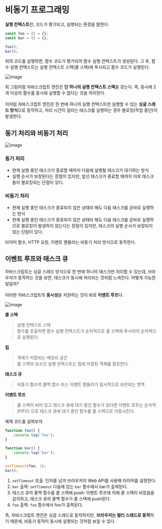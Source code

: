 # 비동기 프로그래밍

**실행 컨텍스트**란, 코드가 평가되고, 실행되는 환경을 말한다.

```js
const foo = () = {};
const bar = () = {};

foo();
bar();
```

위의 코드를 실행하면, 함수 코드가 평가되어 함수 실행 컨텍스트가 생성된다. 그 후, 함수 실행 컨텍스트는 실행 컨텍스트 스택(콜 스택)에 푸시되고 함수 코드가 실행된다.

![image](https://github.com/namu56/book-store-BE/assets/107787137/032a4bdd-d481-447b-8139-b43f28eccc43)

위 그림처럼 자바스크립트 엔진은 **단 하나의 실행 컨텍스트 스택**을 갖는다. 즉, 동시에 2개 이상의 함수를 동시에 실행할 수 없다는 것을 의미한다.
<br><br>
이처럼 자바스크립트 엔진은 한 번에 하나의 실행 컨택스트만 실행할 수 있는 **싱글 스레드 방식**으로 동작하고, 처리 시간이 걸리는 태스크를 실행하는 경우 블로킹(작업 중단)이 발생한다.

## 동기 처리와 비동기 처리

![image](https://github.com/namu56/book-store-BE/assets/107787137/99d1669f-7f1a-430f-8c2e-768d2aff832b)

### 동기 처리

-   현재 실행 중인 태스크가 종료할 때까지 다음에 실행될 태스크가 대기하는 방식
-   실행 순서가 보장된다는 장점이 있지만, 앞선 태스크가 종료할 때까지 이후 태스크들이 블로킹되는 단점이 있다.

### 비동기 처리

-   현재 실행 중인 태스크가 종료되지 않은 상태라 해도 다음 태스크를 곧바로 실행하는 방식
-   현재 실행 중인 태스크가 종료되지 않은 상태라 해도 다음 태스크를 곧바로 실행하므로 블로킹이 발생하지 않는다는 장점이 있지만, 태스크의 실행 순서가 보장되지 않는 단점이 있다.

타이머 함수, HTTP 요청, 이벤트 핸들러는 비동기 처리 방식으로 동작한다.

## 이벤트 루프와 태스크 큐

자바스크립트는 싱글 스레드 방식으로 한 번에 하나의 태스크만 처리할 수 있는데, 브라우저가 동작하는 것을 보면, 태스크가 동시에 처리되는 것처럼 느껴진다. 어떻게 가능한 일일까?
<br><br>
이러한 자바스크립트의 **동시성**을 지원하는 것이 바로 **이벤트 루프**다.

![image](https://github.com/namu56/book-store-BE/assets/107787137/f8046b4b-26cd-4ed5-b908-30dd7c1517b9)

**콜 스택**

> 실행 컨텍스트 스택<br>
> 함수를 호출하면 함수 실행 컨텍스트가 순차적으로 콜 스택에 푸시되어 순차적으로 실행된다.

**힙**

> 객체가 저장되는 메모리 공간<br>
> 콜 스택의 요소인 실행 컨텍스트는 힙에 저장된 객체를 참조한다.

**태스크 큐**

> 비동기 함수의 콜백 함수 또는 이벤트 핸들러가 일시적으로 보관되는 영역

**이벤트 루프**

> 콜 스택이 비어 있고 태스크 큐에 대기 중인 함수가 있다면 이벤트 루프는 순차적(FIFO) 으로 테스크 큐에 대기 중인 함수를 콜 스택으로 이동시킨다.

예제 코드를 살펴보자

```js
function foo() {
    console.log('foo');
}

function bar() {
    console.log('bar');
}

setTimeout(foo, 1);
bar();
```

1. `setTimeout` 호출: 인자를 넘겨 브라우저의 Web API를 사용해 타이머를 설정한다.
2. `bar` 출력: `setTimeout` 다음에 있는 `bar` 함수에서 bar가 출력된다.
3. 태스크 큐의 콜백 함수를 콜 스택에 push: 이벤트 루프에 의해 콜 스택이 비었음을 감지하고, 태스크 큐의 콜백 함수가 콜 스택에 push된다.
4. `foo` 출력: `foo` 함수에서 foo가 출력된다.

즉, 자바스크립트 엔진은 싱글 스레드로 동작하지만, **브라우저는 멀티 스레드로 동작**하기 때문에, 비동기 동작이 동시에 실행되는 것처럼 보일 수 있다.

